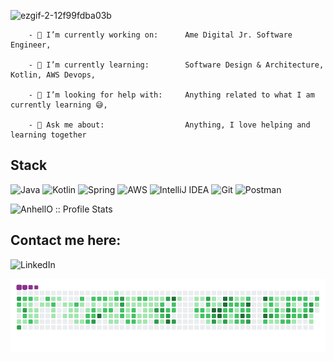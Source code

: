 ![ezgif-2-12f99fdba03b](https://user-images.githubusercontent.com/41172349/129429785-ac1369b5-aa91-40cc-854f-084df42f8828.gif)


		- 🔭 I’m currently working on:      Ame Digital Jr. Software Engineer,
    
		- 🌱 I’m currently learning:        Software Design & Architecture, Kotlin, AWS Devops,
    
		- 🤔 I’m looking for help with:     Anything related to what I am currently learning 😅,
    
		- 💬 Ask me about:                  Anything, I love helping and learning together

## Stack
![Java](https://img.shields.io/badge/java-%23ED8B00.svg?style=for-the-badge&logo=java&logoColor=white)
![Kotlin](https://img.shields.io/badge/kotlin-%230095D5.svg?style=for-the-badge&logo=kotlin&logoColor=white)
![Spring](https://img.shields.io/badge/spring-%236DB33F.svg?style=for-the-badge&logo=spring&logoColor=white)
![AWS](https://img.shields.io/badge/AWS-%23FF9900.svg?style=for-the-badge&logo=amazon-aws&logoColor=white)
![IntelliJ IDEA](https://img.shields.io/badge/IntelliJIDEA-000000.svg?style=for-the-badge&logo=intellij-idea&logoColor=white)
![Git](https://img.shields.io/badge/git-%23F05033.svg?style=for-the-badge&logo=git&logoColor=white)
![Postman](https://img.shields.io/badge/Postman-FF6C37?style=for-the-badge&logo=postman&logoColor=white)


<p align="left"><img src="https://github-readme-stats.vercel.app/api?username=guidorosario&show_icons=true&count_private=true&hide=contribs,issues&theme=dark" alt="AnhellO :: Profile Stats" /></p>

## Contact me here:
![LinkedIn](https://img.shields.io/badge/linkedin-%230077B5.svg?style=for-the-badge&logo=linkedin&logoColor=white)

![snake gif](https://github.com/guidorosario/GuilhermeAlmeida/blob/output/github-contribution-grid-snake.gif)